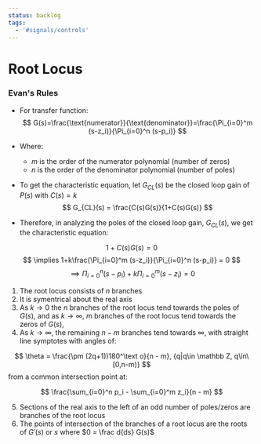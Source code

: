 ```yaml
---
status: backlog
tags:
  - '#signals/controls'
---
```


# Root Locus

### Evan's Rules

- For transfer function:
  $$
  G(s)=\frac{\text{numerator}}{\text{denominator}}=\frac{\Pi_{i=0}^m (s-z_i)}{\Pi_{i=0}^n (s-p_i)}
  $$

- Where:

  - $m$ is the order of the numerator polynomial (number of zeros)
  - $n$ is the order of the denominator polynomial (number of poles)

- To get the characteristic equation, let $G_{CL}(s)$ be the closed loop gain of $P(s)$ with $C(s)=k$
  $$
  G_{CL}(s) = \frac{C(s)G(s)}{1+C(s)G(s)}
  $$

- Therefore, in analyzing the poles of the closed loop gain, $G_{CL}(s)$, we get the characteristic equation:

$$
1+C(s)G(s) = 0
$$
$$
\implies 1+k\frac{\Pi_{i=0}^m (s-z_i)}{\Pi_{i=0}^n (s-p_i)} = 0
$$
$$
\implies \Pi_{i=0}^n (s-p_i)+k{\Pi_{i=0}^m (s-z_i)} = 0
$$

1. The root locus consists of $n$ branches
1. It is symentrical about the real axis
1. As $k \rightarrow 0$ the $n$ branches of the root locus tend towards the poles of $G(s)$, and as $k \rightarrow \infty$,  $m$ branches of the root locus tend towards the zeros of $G(s)$,
1. As $k \rightarrow \infty$, the remaining $n-m$ branches tend towards $\infty$, with straight line symptotes with angles of:

$$
\theta = \frac{\pm (2q+1))180^\text o}{n - m}, {q|q\in \mathbb Z, q\in\[0,n-m)}
$$
from a common intersection point at:

$$
\frac{\sum_{i=0}^n p_i - \sum_{i=0}^m z_i}{n - m}
$$

5. Sections of the real axis to the left of an odd number of poles/zeros are branches of the root locus
1. The points of intersection of the branches of a root locus are the roots of $G'(s)$ or $s$ where $0 = \frac d{ds} G(s)$

